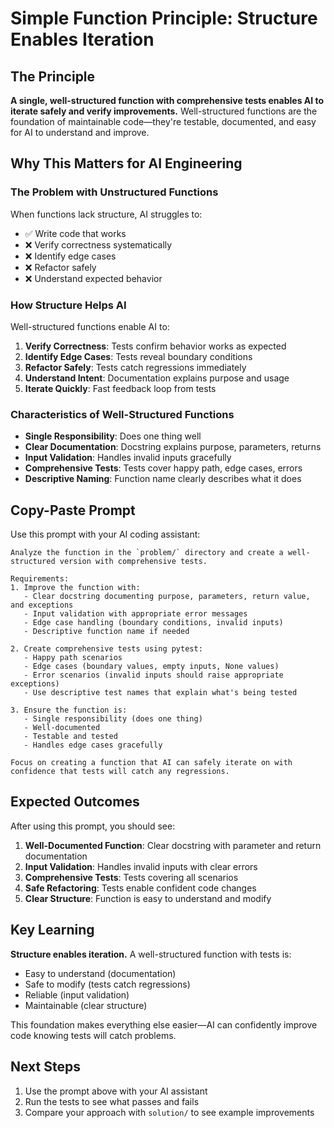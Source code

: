 # Simple Function Principle: Structure Enables Iteration

## The Principle

**A single, well-structured function with comprehensive tests enables AI to iterate safely and verify improvements.** Well-structured functions are the foundation of maintainable code—they're testable, documented, and easy for AI to understand and improve.

## Why This Matters for AI Engineering

### The Problem with Unstructured Functions

When functions lack structure, AI struggles to:
- ✅ Write code that works
- ❌ Verify correctness systematically
- ❌ Identify edge cases
- ❌ Refactor safely
- ❌ Understand expected behavior

### How Structure Helps AI

Well-structured functions enable AI to:
1. **Verify Correctness**: Tests confirm behavior works as expected
2. **Identify Edge Cases**: Tests reveal boundary conditions
3. **Refactor Safely**: Tests catch regressions immediately
4. **Understand Intent**: Documentation explains purpose and usage
5. **Iterate Quickly**: Fast feedback loop from tests

### Characteristics of Well-Structured Functions

- **Single Responsibility**: Does one thing well
- **Clear Documentation**: Docstring explains purpose, parameters, returns
- **Input Validation**: Handles invalid inputs gracefully
- **Comprehensive Tests**: Tests cover happy path, edge cases, errors
- **Descriptive Naming**: Function name clearly describes what it does

## Copy-Paste Prompt

Use this prompt with your AI coding assistant:

```
Analyze the function in the `problem/` directory and create a well-structured version with comprehensive tests.

Requirements:
1. Improve the function with:
   - Clear docstring documenting purpose, parameters, return value, and exceptions
   - Input validation with appropriate error messages
   - Edge case handling (boundary conditions, invalid inputs)
   - Descriptive function name if needed

2. Create comprehensive tests using pytest:
   - Happy path scenarios
   - Edge cases (boundary values, empty inputs, None values)
   - Error scenarios (invalid inputs should raise appropriate exceptions)
   - Use descriptive test names that explain what's being tested

3. Ensure the function is:
   - Single responsibility (does one thing)
   - Well-documented
   - Testable and tested
   - Handles edge cases gracefully

Focus on creating a function that AI can safely iterate on with confidence that tests will catch any regressions.
```

## Expected Outcomes

After using this prompt, you should see:

1. **Well-Documented Function**: Clear docstring with parameter and return documentation
2. **Input Validation**: Handles invalid inputs with clear errors
3. **Comprehensive Tests**: Tests covering all scenarios
4. **Safe Refactoring**: Tests enable confident code changes
5. **Clear Structure**: Function is easy to understand and modify

## Key Learning

**Structure enables iteration.** A well-structured function with tests is:
- Easy to understand (documentation)
- Safe to modify (tests catch regressions)
- Reliable (input validation)
- Maintainable (clear structure)

This foundation makes everything else easier—AI can confidently improve code knowing tests will catch problems.

## Next Steps

1. Use the prompt above with your AI assistant
2. Run the tests to see what passes and fails
3. Compare your approach with `solution/` to see example improvements

